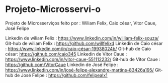 # Projeto-Microsservi-o
Projeto de Microsserviços feito por : Wiliam Felix, Caio césar, Vitor Caue, José Felipe

Linkedin de wiliam Felix : https://www.linkedin.com/in/william-felix-souza/
Git-hub de wiliam Felix : https://github.com/willfelixd
Linkedin de Caio césar : https://www.linkedin.com/in/caio-césar-19938024b/
Git-hub de Caio césar:  https://github.com/caio345 
Linkedin de Vitor Caue : https://www.linkedin.com/in/vitor-caue-551112232/
Git-hub de Vitor Caue : https://github.com/VitorCaue
Linkedin de José Felipe : https://www.linkedin.com/in/josé-felipe-alexandre-martins-83426a195/
Git-hub de José Felipe : https://github.com/felipealx1


